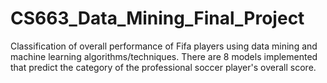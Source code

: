 # CS663_Data_Mining_Final_Project

Classification of overall performance of Fifa players using data mining and machine learning algorithms/techniques. There are 8 models implemented that predict the category of the professional soccer player's overall score.
